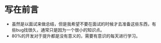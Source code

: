 # 写在前言
- 虽然是以面试来做总结，但是我希望不要在面试的时候才去准备这些东西，有些bug找很久，通常只是因为一个很小的知识点。
- 80%的开发对于提升都是没有意义的，需要有意识的每天进行学习。
